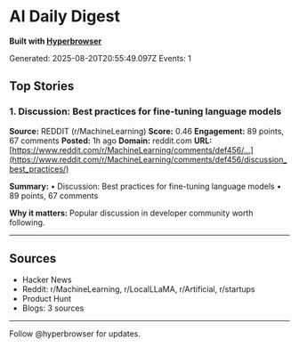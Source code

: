 # AI Daily Digest

**Built with [Hyperbrowser](https://hyperbrowser.ai)**

Generated: 2025-08-20T20:55:49.097Z
Events: 1

## Top Stories

### 1. Discussion: Best practices for fine-tuning language models

**Source:** REDDIT (r/MachineLearning)
**Score:** 0.46
**Engagement:** 89 points, 67 comments
**Posted:** 1h ago
**Domain:** reddit.com
**URL:** [https://www.reddit.com/r/MachineLearning/comments/def456/...](https://www.reddit.com/r/MachineLearning/comments/def456/discussion_best_practices/)

**Summary:**
• Discussion: Best practices for fine-tuning language models
• 89 points, 67 comments

**Why it matters:**
Popular discussion in developer community worth following.

---


## Sources

- Hacker News
- Reddit: r/MachineLearning, r/LocalLLaMA, r/Artificial, r/startups
- Product Hunt
- Blogs: 3 sources

---

Follow @hyperbrowser for updates.
